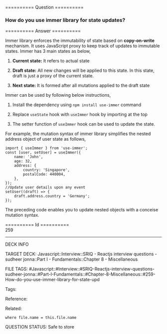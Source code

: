 ========== Question ==========  

### How do you use immer library for state updates?  

========== Answer ==========  

Immer library enforces the immutability of state based on **copy-on-write** mechanism. It uses JavaScript proxy to keep track of updates to immutable states. Immer has 3 main states as below,

1. **Current state:** It refers to actual state

2. **Draft state:** All new changes will be applied to this state. In this state, draft is just a proxy of the current state.

3. **Next state:** It is formed after all mutations applied to the draft state

Immer can be used by following below instructions,

1. Install the dependency using `npm install use-immer` command

2. Replace `useState` hook with `useImmer` hook by importing at the top

3. The setter function of `useImmer` hook can be used to update the state.

For example, the mutation syntax of immer library simplifies the nested address object of user state as follows,

<!-- codeblock-start -->
<pre><code class="hljs language-jsx"><span class="hljs-keyword">import</span> { useImmer } <span class="hljs-keyword">from</span> <span class="hljs-string">'use-immer'</span>;
<span class="hljs-keyword">const</span> [user, setUser] = <span class="hljs-title function_">useImmer</span>({
    <span class="hljs-attr">name</span>: <span class="hljs-string">'John'</span>,
    <span class="hljs-attr">age</span>: <span class="hljs-number">32</span>,
    <span class="hljs-attr">address</span>: {
        <span class="hljs-attr">country</span>: <span class="hljs-string">'Singapore'</span>,
        <span class="hljs-attr">postalCode</span>: <span class="hljs-number">440004</span>,
    },
});
<span class="hljs-comment">//Update user details upon any event</span>
<span class="hljs-title function_">setUser</span>(<span class="hljs-function">(<span class="hljs-params">draft</span>) =></span> {
    draft.<span class="hljs-property">address</span>.<span class="hljs-property">country</span> = <span class="hljs-string">'Germany'</span>;
});
</code></pre>
<!-- codeblock-end -->

The preceding code enables you to update nested objects with a conceise mutation syntax.

========== Id ==========  
259

---

DECK INFO

TARGET DECK: Javascript::Interview::SRIQ - Reactjs interview questions - sudheer jonna::Part I - Fundamentals::Chapter 8 - Miscellaneous

FILE TAGS: #Javascript::#Interview::#SRIQ-Reactjs-interview-questions-sudheer-jonna::#Part-I-Fundamentals::#Chapter-8-Miscellaneous::#259-How-do-you-use-immer-library-for-state-upd

Tags:

Reference:

Related:

```dataview
where file.name = this.file.name
```
QUESTION STATUS: Safe to store
